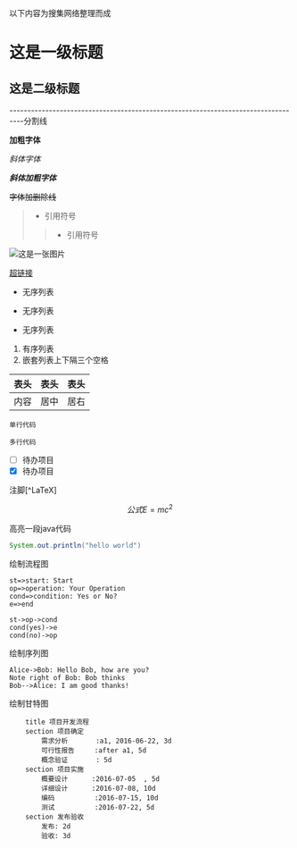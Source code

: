  以下内容为搜集网络整理而成

# 这是一级标题
## 这是二级标题

----------------------------------------------------------------------------------分割线

**加粗字体**

*斜体字体*

***斜体加粗字体***

~~字体加删除线~~

> * 引用符号
>> * 引用符号

![这是一张图片](https://www.zybuluo.com/static/img/toolbar-manager.jpg)

[超链接](https://www.baidu.com)

- 无序列表
* 无序列表
+ 无序列表
   
1. 有序列表
2. 嵌套列表上下隔三个空格

表头|表头|表头
---|:---:|---:|
内容|居中|居右

`单行代码`

```
多行代码
```

- [ ] 待办项目
- [x] 待办项目

注脚[^LaTeX]

$$ 公式E=mc^2 $$

高亮一段java代码
```java
System.out.println("hello world")
```

绘制流程图
```flow
st=>start: Start
op=>operation: Your Operation
cond=>condition: Yes or No?
e=>end

st->op->cond
cond(yes)->e
cond(no)->op
```

绘制序列图
```seq
Alice->Bob: Hello Bob, how are you?
Note right of Bob: Bob thinks
Bob-->Alice: I am good thanks!
```

绘制甘特图
```gantt
    title 项目开发流程
    section 项目确定
        需求分析       :a1, 2016-06-22, 3d
        可行性报告     :after a1, 5d
        概念验证       : 5d
    section 项目实施
        概要设计      :2016-07-05  , 5d
        详细设计      :2016-07-08, 10d
        编码          :2016-07-15, 10d
        测试          :2016-07-22, 5d
    section 发布验收
        发布: 2d
        验收: 3d
```
